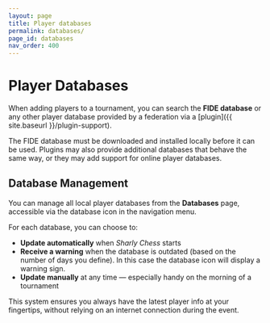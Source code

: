 ```yaml
---
layout: page
title: Player databases
permalink: databases/
page_id: databases
nav_order: 400
---
```


# Player Databases

When adding players to a tournament, you can search the **FIDE database** or any other player database provided by a federation via a [plugin]({{ site.baseurl }}/plugin-support).

The FIDE database must be downloaded and installed locally before it can be used. Plugins may also provide additional databases that behave the same way, or they may add support for online player databases.

## Database Management

You can manage all local player databases from the **Databases** page, accessible via the database icon in the navigation menu.

For each database, you can choose to:
- **Update automatically** when _Sharly Chess_ starts
- **Receive a warning** when the database is outdated (based on the number of days you define).  In this case the database icon will display a warning sign.
- **Update manually** at any time — especially handy on the morning of a tournament

This system ensures you always have the latest player info at your fingertips, without relying on an internet connection during the event.
